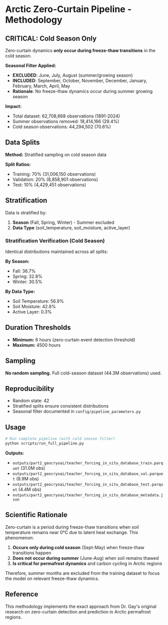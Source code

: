 # Arctic Zero-Curtain Pipeline - Methodology

## CRITICAL: Cold Season Only

Zero-curtain dynamics **only occur during freeze-thaw transitions** in the cold season.

**Seasonal Filter Applied:**
- **EXCLUDED**: June, July, August (summer/growing season)
- **INCLUDED**: September, October, November, December, January, February, March, April, May
- **Rationale**: No freeze-thaw dynamics occur during summer growing season

**Impact:**
- Total dataset: 62,708,668 observations (1891-2024)
- Summer observations removed: 18,414,166 (29.4%)
- Cold season observations: 44,294,502 (70.6%)

## Data Splits

**Method:** Stratified sampling on cold season data

**Split Ratios:**
- Training: 70% (31,006,150 observations)
- Validation: 20% (8,858,901 observations)
- Test: 10% (4,429,451 observations)

## Stratification

Data is stratified by:
1. **Season** (Fall, Spring, Winter) - Summer excluded
2. **Data Type** (soil_temperature, soil_moisture, active_layer)

### Stratification Verification (Cold Season)

Identical distributions maintained across all splits:

**By Season:**
- Fall: 36.7%
- Spring: 32.8%
- Winter: 30.5%

**By Data Type:**
- Soil Temperature: 56.9%
- Soil Moisture: 42.8%
- Active Layer: 0.3%

## Duration Thresholds

- **Minimum:** 6 hours (zero-curtain event detection threshold)
- **Maximum:** 4500 hours

## Sampling

**No random sampling.** Full cold-season dataset (44.3M observations) used.

## Reproducibility

- Random state: 42
- Stratified splits ensure consistent distributions
- Seasonal filter documented in `config/pipeline_parameters.py`

## Usage
```bash
# Run complete pipeline (with cold season filter)
python scripts/run_full_pipeline.py
```

**Outputs:**
- `outputs/part2_geocryoai/teacher_forcing_in_situ_database_train.parquet` (31.0M obs)
- `outputs/part2_geocryoai/teacher_forcing_in_situ_database_val.parquet` (8.9M obs)
- `outputs/part2_geocryoai/teacher_forcing_in_situ_database_test.parquet` (4.4M obs)
- `outputs/part2_geocryoai/teacher_forcing_in_situ_database_metadata.json`

## Scientific Rationale

Zero-curtain is a period during freeze-thaw transitions when soil temperature remains near 0°C due to latent heat exchange. This phenomenon:

1. **Occurs only during cold season** (Sept-May) when freeze-thaw transitions happen
2. **Does not occur during summer** (June-Aug) when soil remains thawed
3. **Is critical for permafrost dynamics** and carbon cycling in Arctic regions

Therefore, summer months are excluded from the training dataset to focus the model on relevant freeze-thaw dynamics.

## Reference

This methodology implements the exact approach from Dr. Gay's original research on zero-curtain detection and prediction in Arctic permafrost regions.
